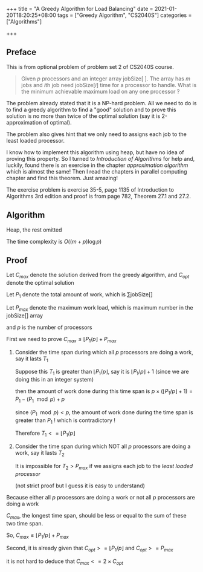 +++
title = "A Greedy Algorithm for Load Balancing"
date = 2021-01-20T18:20:25+08:00
tags = ["Greedy Algorithm", "CS2040S"]
categories = ["Algorithms"]

+++

## Preface

This is from optional problem of problem set 2 of CS2040S course.

> Given $p$ processors and an integer array $\text{jobSize}$[ ]. The array has $m$ jobs and $i \text{th}$ job need $\text{jobSize}[i]$ time for a processor to handle. What is the minimum achievable maximum load on any one processor ?

The problem already stated that it is a NP-hard problem. All we need to do is to find a greedy algorithm to find a "good" solution and to prove this solution is no more than twice of the optimal solution (say it is 2-approximation of optimal).

The problem also gives hint that we only need to assigns each job to the least loaded processor.

I know how to implement this algorithm using heap, but have no idea of proving this property. So I turned to *Introduction of Algorithms* for help and, luckily, found there is an exercise in the chapter *approximation algorithm* which is almost the same! Then I read the chapters in parallel computing chapter and find this theorem. Just amazing!

The exercise problem is exercise 35-5, page 1135 of Introduction to Algorithms 3rd edition and proof is from page 782, Theorem 27.1 and 27.2.



## Algorithm

Heap, the rest omitted

The time complexity is $O((m + p) \log p)$



## Proof

Let $C_{max}$ denote the solution derived from the greedy algorithm, and $C_{opt}$ denote the optimal solution

Let $P_1$ denote the total amount of work, which is $\sum \text{jobSize[]}$

Let $P_{max}$ denote the maximum work load, which is maximum number in the $\text{jobSize}[]$ array

and $p$ is the number of processors



First we need to prove $C_{max} \leq  \lfloor{P_1 / p}\rfloor + P_{max}$

1. Consider the time span during which all $p$ processors are doing a work, say it lasts $T_1$

    Suppose this $T_1$ is greater than $\lfloor{P_1 / p}\rfloor$, say it is  $\lfloor{P_1 / p}\rfloor + 1$ (since we are doing this in an integer system)

    then the amount of work done during this time span is $p \times (\lfloor{P_1 / p}\rfloor + 1) = P_1 - (P_1 \mod p) + p$

    since $(P_1 \mod p) < p$, the amount of work done during the time span is greater than $P_1$ ! which is contradictory !

    Therefore $T_1 <= \lfloor{P_1 / p}\rfloor$

2. Consider the time span during which NOT all $p$ processors are doing a work, say it lasts $T_2$

    It is impossible for $T_2 > P_{max}$ if we assigns each job to the *least loaded processor*

    (not strict proof but I guess it is easy to understand)

Because either all $p$ processors are doing a work or not all $p$ processors are doing a work

$C_{max}$, the longest time span, should be less or equal to the sum of these two time span.

So, $C_{max} \leq  \lfloor{P_1 / p}\rfloor + P_{max}$



Second, it is already given that $C_{opt} >= \lfloor{P_1 / p}\rfloor$ and $C_{opt} >= P_{max}$

it is not hard to deduce that $C_{max} <= 2 \times C_{opt}$



